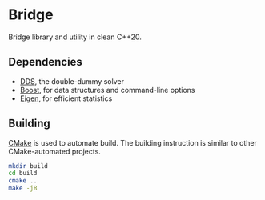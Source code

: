 Bridge
======
Bridge library and utility in clean C++20.

## Dependencies ##
- [DDS][dds], the double-dummy solver
- [Boost][boost], for data structures and command-line options
- [Eigen][eigen], for efficient statistics

## Building ##
[CMake][cmake] is used to automate build.  The building instruction is similar
to other CMake-automated projects.

```sh
mkdir build
cd build
cmake ..
make -j8
```

[cmake]: https://cmake.org/
[dds]: https://github.com/dds-bridge/dds
[boost]: https://www.boost.org/
[eigen]: https://eigen.tuxfamily.org/
